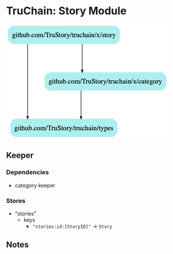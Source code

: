 # TruChain: Story Module

![](dep.png)

## Keeper

### Dependencies
* category keeper

### Stores
* "stories"
    * keys
        * `"stories:id:[StoryID]"` -> `Story`

## Notes
